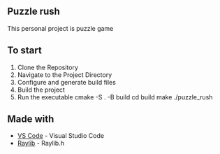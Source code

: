 ## Puzzle rush
This personal project is puzzle game 

## To start
1. Clone the Repository
2. Navigate to the Project Directory
3. Configure and generate build files
4. Build the project
5. Run the executable
cmake -S . -B build
cd build
make
./puzzle_rush

## Made with

* [VS Code](https://code.visualstudio.com) - Visual Studio Code
* [Raylib](https://www.raylib.com/) - Raylib.h